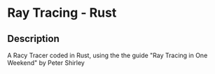 # Ray Tracing - Rust

## Description
A Racy Tracer coded in Rust, using the the guide "Ray Tracing in One Weekend" by  Peter Shirley
